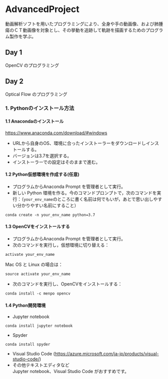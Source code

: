 # AdvancedProject
動画解析ソフトを用いたプログラミングにより、全身や手の動画像、および肺腫瘍のＣＴ動画像を対象とし、その挙動を追跡して軌跡を描画するためのプログラム製作を学ぶ。

## Day 1
OpenCV のプログラミング
## Day 2
Optical Flow のプログラミング

### 1. Pythonのインストール方法
#### 1.1 Anacondaのインストール
https://www.anaconda.com/download/#windows
- URLから自身のOS、環境に合ったインストーラーをダウンロードしインストールする。
- バージョンは3.7を選択する。
- インストーラーでの設定はそのままで進む。

#### 1.2 Python仮想環境を作成する(任意)
- プログラムからAnaconda Prompt を管理者として実行。
- 新しい Python 環境を作る。今のコマンドプロンプトで，次のコマンドを実行：（`your_env_name`のところに書く名前は何でもいが，あとで思い出しやすい分かりやすい名前にすること）
```
conda create -n your_env_name python=3.7
```

#### 1.3 OpenCVをインストールする
- プログラムからAnaconda Prompt を管理者として実行。
- 次のコマンドを実行し，仮想環境に切り替える：
```
activate your_env_name
```
Mac OS と Linux の場合は：
```
source activate your_env_name 
```
- 次のコマンドを実行し、OpenCVをインストールする：
```
conda install -c menpo opencv
```

#### 1.4 Python開発環境
- Jupyter notebook 
```
conda install jupyter notebook
```
- Spyder 
```
conda install spyder
```
- Visual Studio Code 
(https://azure.microsoft.com/ja-jp/products/visual-studio-code/)
- その他テキストエディタなど
<br/>Jupyter notebook、Visual Studio Code がおすすめです。
